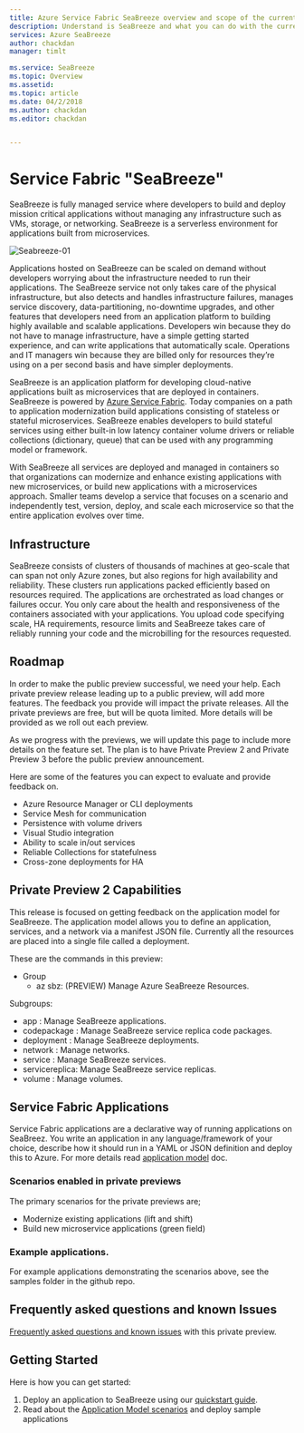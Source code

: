 ```yaml
---
title: Azure Service Fabric SeaBreeze overview and scope of the current preview.
description: Understand is SeaBreeze and what you can do with the current preview
services: Azure SeaBreeze
author: chackdan
manager: timlt

ms.service: SeaBreeze
ms.topic: Overview
ms.assetid:
ms.topic: article
ms.date: 04/2/2018
ms.author: chackdan
ms.editor: chackdan


---
```

# Service Fabric "SeaBreeze"

SeaBreeze is fully managed service where developers to build and deploy mission critical applications without managing any infrastructure such as VMs, storage, or networking. SeaBreeze is a serverless environment for applications built from microservices. 

![Seabreeze-01][Seabreeze-01]

Applications hosted on SeaBreeze can be scaled on demand without  developers worrying about the infrastructure needed to run their applications. The SeaBreeze service not only takes care of the physical infrastructure, but also detects and handles infrastructure failures, manages service discovery, data-partitioning, no-downtime upgrades, and other features that developers need from an application platform to building highly available and scalable applications. Developers win because they do not have to manage infrastructure, have a simple getting started experience, and can write  applications that automatically scale. Operations and IT managers win because they are billed only for resources they’re using on a per second basis and have simpler deployments. 

SeaBreeze is an application platform for developing cloud-native applications built as microservices that are deployed in containers. SeaBreeze is powered by [Azure Service Fabric]((http://docs.microsoft.com/azure/service-fabric/.md)). Today companies on a path to application modernization build applications consisting of stateless or stateful microservices. SeaBreeze enables developers to  build stateful services using either built-in low latency container volume drivers or reliable collections (dictionary, queue) that can be used with any programming model or framework. 

With SeaBreeze all services are deployed and managed in containers so that organizations can modernize and enhance existing applications with new microservices, or build new applications with a microservices approach. Smaller teams develop a service that focuses on a scenario and independently test, version, deploy, and scale each microservice so that the entire application evolves over time.

## Infrastructure
SeaBreeze consists of clusters of thousands of machines at geo-scale that can span not only Azure zones, but also regions for high availability and reliability. These clusters run applications packed efficiently based on resources required. The applications are orchestrated as load changes or failures occur.  You only care about the health and responsiveness of the containers associated with your applications.  You upload code specifying scale, HA requirements, resource limits and SeaBreeze takes care of reliably running your code and the microbilling for the resources requested. 

## Roadmap

In order to make the public preview successful, we need your help. Each private preview release leading up to a public preview, will add more features. The feedback you provide will impact the private releases. All the private previews are free, but will be quota limited. More details will be provided as we roll out each preview. 

As we progress with the previews, we will update this page to include more details on the feature set. The plan is to have Private Preview 2 and Private Preview 3 before the public preview announcement. 

Here are some of the features you can expect to evaluate and provide feedback on. 

- Azure Resource Manager or CLI deployments
- Service Mesh for communication
- Persistence with volume drivers
- Visual Studio integration
- Ability to scale in/out services
- Reliable Collections for statefulness
- Cross-zone deployments for HA


## Private Preview 2 Capabilities 

This release is focused on getting feedback on the application model for SeaBreeze. The application model allows you to define an application, services, and a network via a manifest JSON file. Currently all the resources are placed into a single file called a deployment.

These are the commands in this preview:

* Group
    *   az sbz: (PREVIEW) Manage Azure SeaBreeze Resources.

Subgroups:
*    app           : Manage SeaBreeze applications.
*    codepackage   : Manage SeaBreeze service replica code packages.
*    deployment    : Manage SeaBreeze deployments.
*    network       : Manage networks.
*    service       : Manage SeaBreeze services.
*    servicereplica: Manage SeaBreeze service replicas.
*    volume        : Manage volumes.

## Service Fabric Applications 

Service Fabric applications are a declarative way of running applications on SeaBreez. You write an application in any language/framework of your choice, describe how it should run in a YAML or JSON definition and deploy this to Azure. For more details read
[ application model](application-model-scenarios.md) doc. 

### Scenarios enabled in private previews 
The primary scenarios for the private previews are;

- Modernize existing applications (lift and shift)
- Build new microservice applications (green field) 

### Example applications.
For example applications demonstrating the scenarios above, see the samples folder in the github repo.

## Frequently asked questions and known Issues

[Frequently asked questions and known issues](./FAQ-and-KnownIssues.md) with this private preview.


## Getting Started
Here is how you can get started:

1. Deploy an application to SeaBreeze using our [quickstart guide](application-deployment-quickstart.md).
2. Read about the  [Application Model scenarios](application-model-scenarios.md) and deploy sample applications

<!-- Images -->
[SeaBreeze-01]: ./media/overview/SeaBreeze.PNG
[Milestones]: ./media/overview/Milestones.PNG